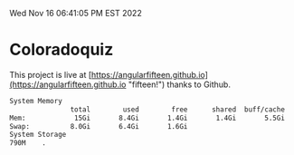 Wed Nov 16 06:41:05 PM EST 2022

# Coloradoquiz


This project is live at [https://angularfifteen.github.io](https://angularfifteen.github.io "fifteen!") thanks to Github.

```bash
System Memory
               total        used        free      shared  buff/cache   available
Mem:            15Gi       8.4Gi       1.4Gi       1.4Gi       5.5Gi       5.1Gi
Swap:          8.0Gi       6.4Gi       1.6Gi
System Storage
790M	.
